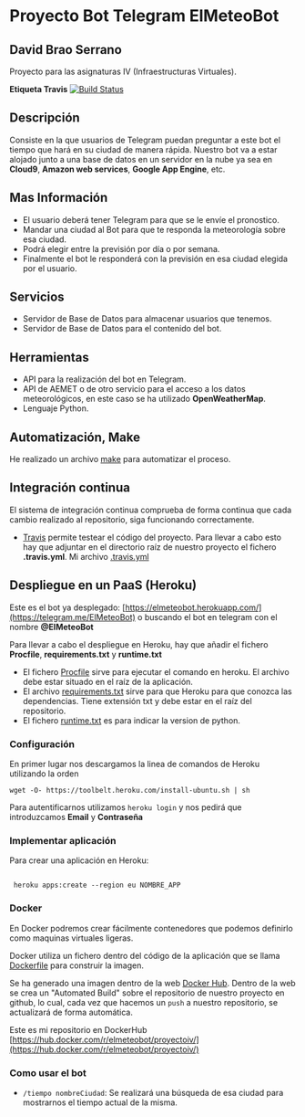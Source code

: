 # Proyecto Bot Telegram ElMeteoBot

## David Brao Serrano

Proyecto para las asignaturas IV (Infraestructuras Virtuales).

**Etiqueta Travis**
[![Build Status](https://travis-ci.org/dabrase/proyectoIV.svg?branch=master)](https://travis-ci.org/dabrase/proyectoIV)

## Descripción

Consiste en la que usuarios de Telegram puedan preguntar a este bot el tiempo que hará en su ciudad de manera rápida. Nuestro bot va a estar alojado junto a una base de datos en un servidor en la nube ya sea en **Cloud9**, **Amazon web services**, **Google App Engine**, etc.

## Mas Información

-	El usuario deberá tener Telegram para que se le envíe el pronostico.
-	Mandar una ciudad al Bot para que te responda la meteorología sobre esa ciudad.
-	Podrá elegir entre la previsión por día o por semana.
-	Finalmente el bot le responderá con la previsión en esa ciudad elegida por el usuario.


## Servicios

-	Servidor de Base de Datos para almacenar usuarios que tenemos.
-	Servidor de Base de Datos para el contenido del bot.

## Herramientas

-	API para la realización del bot en Telegram.
-	API de AEMET o de otro servicio para el acceso a los datos meteorológicos, en este caso se ha utilizado **OpenWeatherMap**.
-	Lenguaje Python.

## Automatización, Make

He realizado un archivo [make](https://github.com/dabrase/proyectoIV/blob/master/Makefile) para automatizar el proceso.

## Integración continua

El sistema de integración continua comprueba de forma continua que cada cambio realizado al repositorio, siga funcionando correctamente.

-	[Travis](https://travis-ci.org/) permite testear el código del proyecto. Para llevar a cabo esto hay que adjuntar en el directorio raíz de nuestro proyecto el fichero **.travis.yml**. Mi archivo [.travis.yml](https://github.com/dabrase/proyectoIV/blob/master/.travis.yml)


## Despliegue en un PaaS (Heroku)

Este es el bot ya desplegado: [https://elmeteobot.herokuapp.com/](https://telegram.me/ElMeteoBot) o buscando el bot en telegram con el nombre **@ElMeteoBot**

Para llevar a cabo el despliegue en Heroku, hay que añadir el fichero **Procfile**, **requirements.txt** y **runtime.txt**

-	El fichero [Procfile](https://github.com/dabrase/proyectoIV/blob/master/Procfile) sirve para ejecutar el comando en heroku. El archivo debe estar situado en el raíz de la aplicación.
-	El archivo [requirements.txt](https://github.com/dabrase/proyectoIV/blob/master/requirements.txt) sirve para que Heroku para que conozca las dependencias. Tiene extensión txt y debe estar en el raíz del repositorio.
-	El fichero [runtime.txt](https://github.com/dabrase/proyectoIV/blob/master/runtime.txt) es para indicar la version de python.

### Configuración

En primer lugar nos descargamos la linea de comandos de Heroku utilizando la orden 

```
wget -O- https://toolbelt.heroku.com/install-ubuntu.sh | sh

```

Para autentificarnos utilizamos `heroku login` y nos pedirá que introduzcamos **Email** y **Contraseña**

### Implementar aplicación

Para crear una aplicación en Heroku: 

```

 heroku apps:create --region eu NOMBRE_APP

```

### Docker

En Docker podremos crear fácilmente contenedores que podemos definirlo como maquinas virtuales ligeras.

Docker utiliza un fichero dentro del código de la aplicación que se llama [Dockerfile](https://github.com/dabrase/proyectoIV/blob/master/Dockerfile) para construir la imagen.

Se ha generado una imagen dentro de la web [Docker Hub](https://hub.docker.com/). Dentro de la web se crea un "Automated Build" sobre el repositorio de nuestro proyecto en github, lo cual, cada vez que hacemos un `push` a nuestro repositorio, se actualizará de forma automática.

Este es mi repositorio en DockerHub [https://hub.docker.com/r/elmeteobot/proyectoiv/](https://hub.docker.com/r/elmeteobot/proyectoiv/) 

### Como usar el bot

-	`/tiempo nombreCiudad`: Se realizará una búsqueda de esa ciudad para mostrarnos el tiempo actual de la misma.


